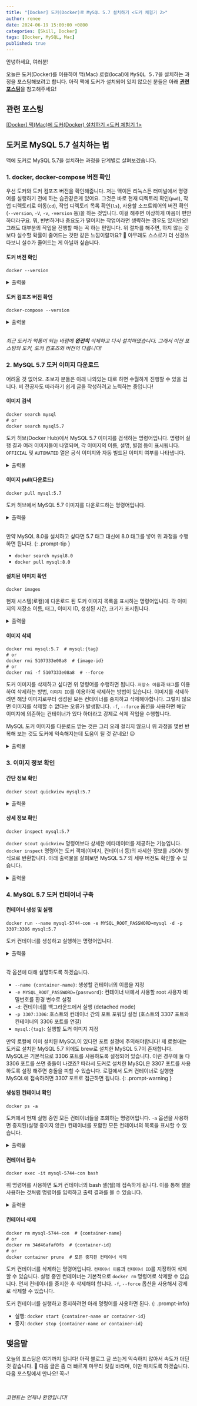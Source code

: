 ```yaml
---
title: "[Docker] 도커(Docker)로 MySQL 5.7 설치하기 <도커 체험기 2>"
author: renee
date: 2024-06-19 15:00:00 +0800
categories: [Skill, Docker]
tags: [Docker, MySQL, Mac]
published: true
---
```


안녕하세요, 여러분!

오늘은 도커(Docker)를 이용하여 맥(Mac) 로컬(local)에 <kbd>MySQL 5.7</kbd>을 설치하는 과정을 포스팅해보려고 합니다. 아직 맥에 도커가 설치되어 있지 않으신 분들은 아래 [**관련 포스팅**](#관련-포스팅)을 참고해주세요!

## **관련 포스팅**
[[Docker] 맥(Mac)에 도커(Docker) 설치하기 <도커 체험기 1>](https://reneeparkdev.github.io/posts/experience-docker-1/)

## **도커로 MySQL 5.7 설치하는 법**

맥에 도커로 MySQL 5.7을 설치하는 과정을 단계별로 살펴보겠습니다.

### **1. docker, docker-compose 버전 확인**

우선 도커와 도커 컴포즈 버전을 확인해줍니다. 저는 맥이든 리눅스든 터미널에서 명령어를 실행하기 전에 하는 습관같은게 있어요. 그것은 바로 현재 디렉토리 확인(`pwd`), 작업 디렉토리로 이동(`cd`), 작업 디렉토리 목록 확인(`ls`), 사용할 소프트웨어의 버전 확인(`--version`, `-V`, `-v`, `-version` 등)을 하는 것입니다. 이걸 해주면 이상하게 마음이 편안하더라구요. 뭐, 빈번하거나 중요도가 떨어지는 작업이라면 생략하는 경우도 있지만요! 그래도 대부분의 작업을 진행할 때는 꼭 하는 편입니다. 위 절차를 해주면, 하지 않는 것보다 실수할 확률이 줄어드는 것만 같은 느낌이랄까요? 🤔 아무래도 스스로가 더 신경쓰다보니 실수가 줄어드는 게 아닐까 싶습니다.

#### **도커 버전 확인**

```shell
docker --version
```

<details>
<summary>출력물</summary>
<div markdown="1">

```console
Docker version 26.1.1, build 4cf5afa
```

</div>
</details>

#### **도커 컴포즈 버전 확인**

```shell
docker-compose --version
```

<details>
<summary>출력물</summary>
<div markdown="1">

```console
Docker Compose version v2.27.0-desktop.2
```

</div>
</details>

<br>

<span style="color: var(--text-muted-color);">*최근 도커가 먹통이 되는 바람에 **완전히** 삭제하고 다시 설치하였습니다. 그래서 이전 포스팅의 도커, 도커 컴포즈와 버전이 다릅니다!*</span>

### **2. MySQL 5.7 도커 이미지 다운로드**

어려울 것 없어요. 초보자 분들은 아래 나와있는 대로 하면 수월하게 진행할 수 있을 겁니다. 비 전공자도 따라하기 쉽게 글을 작성하려고 노력하는 중입니다!

#### **이미지 검색**

```shell
docker search mysql
# or
docker search mysql5.7
```

도커 허브(Docker Hub)에서 MySQL 5.7 이미지를 검색하는 명령어입니다. 명령어 실행 결과 여러 이미지들이 나열되며, 각 이미지의 이름, 설명, 별점 등이 표시됩니다. `OFFICIAL` 및 `AUTOMATED` 열은 공식 이미지와 자동 빌드된 이미지 여부를 나타냅니다.

<details>
<summary>출력물</summary>
<div markdown="1">

```console
NAME                            DESCRIPTION                                     STARS     OFFICIAL
mysql                           MySQL is a widely used, open-source relation…   15165     [OK]
mariadb                         MariaDB Server is a high performing open sou…   5774      [OK]
percona                         Percona Server is a fork of the MySQL relati…   629       [OK]
phpmyadmin                      phpMyAdmin - A web interface for MySQL and M…   993       [OK]
circleci/mysql                  MySQL is a widely used, open-source relation…   30
bitnami/mysql                   Bitnami container image for MySQL               111
bitnami/mysqld-exporter         Bitnami container image for MySQL Server Exp…   7
cimg/mysql                                                                      3
ubuntu/mysql                    MySQL open source fast, stable, multi-thread…   63
rapidfort/mysql                 RapidFort optimized, hardened image for MySQL   25
bitnamicharts/mysql                                                             0
rapidfort/mysql8-ib             RapidFort optimized, hardened image for MySQ…   9
google/mysql                    MySQL server for Google Compute Engine          25
elestio/mysql                   Mysql, verified and packaged by Elestio         0
rapidfort/mysql-official        RapidFort optimized, hardened image for MySQ…   9
hashicorp/mysql-portworx-demo                                                   0
newrelic/mysql-plugin           New Relic Plugin for monitoring MySQL databa…   1
databack/mysql-backup           Back up mysql databases to... anywhere!         116
linuxserver/mysql               A Mysql container, brought to you by LinuxSe…   41
mirantis/mysql                                                                  0
linuxserver/mysql-workbench                                                     54
docksal/mysql                   MySQL service images for Docksal - https://d…   0
vitess/mysqlctld                vitess/mysqlctld                                1
drupalci/mysql-5.5              https://www.drupal.org/project/drupalci         3
eclipse/mysql                   Mysql 5.7, curl, rsync                          1
```

```console
NAME                                   DESCRIPTION                                     STARS     OFFICIAL
oilrmutp57/mysql5.7                                                                    6
bingozhou/mysql5.7                     mysql5.7                                        8
alanpeng/mysql5.7-replication-docker   https://github.com/alanpeng/mysql5.7-replica…   1
jayudev/mysql5.7                       mysql5.7                                        2
acdaic4v/mysql5.7-k2                   Mysql 5.7 for use with joomla extension k2 ,…   1
player001/mysql5.7-php5                                                                0
yskkuwahara/mysql5.7                   MySQL5.7                                        0
kurashitech/mysql5.7.22                mysql5.7.22                                     0
ymnoor21/mysql5.7                      Dockerize MySQL 5.7 on a Ubuntu 14.04 setup.    1
alexmbarbosa/mysql5.7                  Based on official mysql:5.7 docker image        1
bunchjesse/mysql5.7                    MySQL 5.7                                       0
transposit/mysql5.7                                                                    0
fukuyama012/mysql5.7                                                                   0
...
```

</div>
</details>

#### **이미지 pull(다운로드)**

```shell
docker pull mysql:5.7
```

도커 허브에서 MySQL 5.7 이미지를 다운로드하는 명령어입니다.

<details>
<summary>출력물</summary>
<div markdown="1">

```console
5.7: Pulling from library/mysql
20e4dcae4c69: Pull complete
1c56c3d4ce74: Pull complete
e9f03a1c24ce: Pull complete
68c3898c2015: Pull complete
6b95a940e7b6: Pull complete
90986bb8de6e: Pull complete
ae71319cb779: Pull complete
ffc89e9dfd88: Pull complete
43d05e938198: Pull complete
064b2d298fba: Pull complete
df9a4d85569b: Pull complete
Digest: sha256:4bc6bc963e6d8443453676cae56536f4b8156d78bae03c0145cbe47c2aad73bb
Status: Downloaded newer image for mysql:5.7
docker.io/library/mysql:5.7

What's Next?
  View a summary of image vulnerabilities and recommendations → docker scout quickview mysql:5.7
```

</div>
</details>

<br>

>
만약 MySQL 8.0을 설치하고 싶다면 5.7 태그 대신에 8.0 태그를 넣어 위 과정을 수행하면 됩니다.
{: .prompt-tip }

- `docker search mysql8.0`
- `docker pull mysql:8.0`

#### **설치된 이미지 확인**

```shell
docker images
```

현재 시스템(로컬)에 다운로드 된 도커 이미지 목록을 표시하는 명령어입니다. 각 이미지의 저장소 이름, 태그, 이미지 ID, 생성된 시간, 크기가 표시됩니다.

<details>
<summary>출력물</summary>
<div markdown="1">

```console
REPOSITORY   TAG       IMAGE ID       CREATED        SIZE
mysql        5.7       5107333e08a8   6 months ago   501MB
```

</div>
</details>

#### **이미지 삭제**

```shell
docker rmi mysql:5.7  # mysql:{tag}
# or
docker rmi 5107333e08a8  # {image-id}
# or
docker rmi -f 5107333e08a8  # --force
```

도커 이미지를 삭제하고 싶다면 위 명령어를 수행하면 됩니다. `저장소 이름`과 `태그`를 이용하여 삭제하는 방법, `이미지 ID`를 이용하여 삭제하는 방법이 있습니다. 이미지를 삭제하려면 해당 이미지로부터 생성된 모든 컨테이너를 중지하고 삭제해야합니다. 그렇지 않으면 이미지를 삭제할 수 없다는 오류가 발생합니다. `-f`, `--force` 옵션을 사용하면 해당 이미지에 의존하는 컨테이너가 있다 하더라고 강제로 삭제 작업을 수행합니다.

MySQL 도커 이미지를 다운로드 받는 것은 그리 오래 걸리지 않으니 위 과정을 몇번 반복해 보는 것도 도커에 익숙해지는데 도움이 될 것 같네요! 😉

<details>
<summary>출력물</summary>
<div markdown="1">

```console
Untagged: mysql:5.7
Untagged: mysql@sha256:4bc6bc963e6d8443453676cae56536f4b8156d78bae03c0145cbe47c2aad73bb
Deleted: sha256:5107333e08a87b836d48ff7528b1e84b9c86781cc9f1748bbc1b8c42a870d933
Deleted: sha256:37fd5f1492d4e9cb540c52c26655f220568050438f804275e886200c8807ffb4
Deleted: sha256:1105a50d3483cb9f970e70cf5163e3352f0b2fe2ff07c6abcca6f34228e76dc5
Deleted: sha256:94187496c18bb11b78e71017f2774ad3c0a734da9749a46e917c4239504e9322
Deleted: sha256:ae59716eae3be604a4fd43e86fd2ad504cb06c89cc064c73c78eee651e675805
Deleted: sha256:97d26ca29ec287ff4bd09a49602c44cbcabcf3303ddc726b3b94cbe26dfe1c94
Deleted: sha256:27303974d12144264b32b8936ca7c90d72bdba939a9e791010201b3b1717c4c4
Deleted: sha256:4d4483f06dbe01282c10cb9e429a0be826c18c61048f7860dad49ae7f6bac927
Deleted: sha256:3b73a6f6b3298c568dcfb8fa5e96c581a1b5c0ad395b0c38f9addd0c79703124
Deleted: sha256:46446bf265a411a4a13a4adc86f60c9e0479a2e03273c98cafab7bc4151dd2bc
Deleted: sha256:1d5264146b09a27a8fc6801dc239a4962582ed27dd2fbd8ee708463a1857b06b
Deleted: sha256:cff044e186247f93aa52554c96d77143cc92f99b2b55914038d0941fddeb6623
```

</div>
</details>

### **3. 이미지 정보 확인**

#### **간단 정보 확인**

```shell
docker scout quickview mysql:5.7
```

<details>
<summary>출력물</summary>
<div markdown="1">

```console
    i New version 1.9.3 available (installed version is 1.8.0) at https://github.com/docker/scout-cli
    ✓ SBOM of image already cached, 170 packages indexed

  Target               │  mysql:5.7           │    3C    37H    18M     5L    11?
    digest             │  5107333e08a8        │
  Base image           │  oraclelinux:7-slim  │    0C     0H     0M     0L
  Refreshed base image │  oraclelinux:7-slim  │    0C     0H     0M     0L
                       │                      │
  Updated base image   │  oraclelinux:9-slim  │    0C     0H     0M     0L
                       │                      │

What's next:
    View vulnerabilities → docker scout cves mysql:5.7
    View base image update recommendations → docker scout recommendations mysql:5.7
    Include policy results in your quickview by supplying an organization → docker scout quickview mysql:5.7 --org <organization>
```

![alt text](assets/img/posts/2024-06-18-01-docker-scout-quickview.png)

</div>
</details>

#### **상세 정보 확인**

```shell
docker inspect mysql:5.7
```

`docker scout quickview` 명령어보다 상세한 메타데이터를 제공하는 기능입니다. `docker inspect` 명령어는 도커 객체(이미지, 컨테이너 등)의 자세한 정보를 JSON 형식으로 반환합니다. 아래 출력물을 살펴보면 MySQL 5.7 의 세부 버전도 확인할 수 있습니다.

<details>
<summary>출력물</summary>
<div markdown="1">

```console
[
    {
        "Id": "sha256:5107333e08a87b836d48ff7528b1e84b9c86781cc9f1748bbc1b8c42a870d933",
        "RepoTags": [
            "mysql:5.7"
        ],
        "RepoDigests": [
            "mysql@sha256:4bc6bc963e6d8443453676cae56536f4b8156d78bae03c0145cbe47c2aad73bb"
        ],
        "Parent": "",
        "Comment": "buildkit.dockerfile.v0",
        "Created": "2023-12-12T19:11:08Z",
        "ContainerConfig": {
            "Hostname": "",
            "Domainname": "",
            "User": "",
            "AttachStdin": false,
            "AttachStdout": false,
            "AttachStderr": false,
            "Tty": false,
            "OpenStdin": false,
            "StdinOnce": false,
            "Env": null,
            "Cmd": null,
            "Image": "",
            "Volumes": null,
            "WorkingDir": "",
            "Entrypoint": null,
            "OnBuild": null,
            "Labels": null
        },
        "DockerVersion": "",
        "Author": "",
        "Config": {
            "Hostname": "",
            "Domainname": "",
            "User": "",
            "AttachStdin": false,
            "AttachStdout": false,
            "AttachStderr": false,
            "ExposedPorts": {
                "3306/tcp": {},
                "33060/tcp": {}
            },
            "Tty": false,
            "OpenStdin": false,
            "StdinOnce": false,
            "Env": [
                "PATH=/usr/local/sbin:/usr/local/bin:/usr/sbin:/usr/bin:/sbin:/bin",
                "GOSU_VERSION=1.16",
                "MYSQL_MAJOR=5.7",
                "MYSQL_VERSION=5.7.44-1.el7",
                "MYSQL_SHELL_VERSION=8.0.35-1.el7"
            ],
            "Cmd": [
                "mysqld"
            ],
            "ArgsEscaped": true,
            "Image": "",
            "Volumes": {
                "/var/lib/mysql": {}
            },
            "WorkingDir": "",
            "Entrypoint": [
                "docker-entrypoint.sh"
            ],
            "OnBuild": null,
            "Labels": null
        },
        "Architecture": "amd64",
        "Os": "linux",
        "Size": 501392011,
        "GraphDriver": {
            "Data": {
                "LowerDir": "/var/lib/docker/overlay2/85576ed11c0278afd4202f175ebc5438a0f75af8435d25b6ba6fe4afdd98ab63/diff:/var/lib/docker/overlay2/7cb2d56c51d29aae4a35e3e0ef0558b48d8f4d29f96719343c4d851315324638/diff:/var/lib/docker/overlay2/63a1828285bc41495e1019f68bed20b15b8c6162a40e8f78fe864c71fac0ea57/diff:/var/lib/docker/overlay2/614afcc4e55fe4f969c9d11bd3453d2aa36d6ea14883f2e48b0e3b29eaf833fd/diff:/var/lib/docker/overlay2/dfe4aeaa01fb9521e3e7e0903a48890a4113f4178ab9546231a0f3ea061879b7/diff:/var/lib/docker/overlay2/329dd95e18664e2814630f882e9d6c8576ff382f4dc437fa1477bbfa4eb48a09/diff:/var/lib/docker/overlay2/ca209f336352a506d2cab5743cd463ca38cacc48bf6781c8a5e4f13b673e130a/diff:/var/lib/docker/overlay2/9753c908c07d2536f3690328f062365705d4ded10aa6b422339dfbb38bc8373f/diff:/var/lib/docker/overlay2/f715b8061ad84f9a618ba3fbd41063c5007929851d111e556df860d3cc57c590/diff:/var/lib/docker/overlay2/2a1c9da3fce11e3f370a912fb71f7cf5133aa9fec63aac88f6c42763b059cbd8/diff",
                "MergedDir": "/var/lib/docker/overlay2/f350d521390bf4807e87a3c607ef579e3c1f533cd22be971d00e1a4828ca8817/merged",
                "UpperDir": "/var/lib/docker/overlay2/f350d521390bf4807e87a3c607ef579e3c1f533cd22be971d00e1a4828ca8817/diff",
                "WorkDir": "/var/lib/docker/overlay2/f350d521390bf4807e87a3c607ef579e3c1f533cd22be971d00e1a4828ca8817/work"
            },
            "Name": "overlay2"
        },
        "RootFS": {
            "Type": "layers",
            "Layers": [
                "sha256:cff044e186247f93aa52554c96d77143cc92f99b2b55914038d0941fddeb6623",
                "sha256:7ff7abf4911b44c1b705de478892bac6d01821c65ebc2993edb87136d51eb670",
                "sha256:8b2952eb02aac23a82803bf3e25d94ea78f3d4674d972cc7324a712ad9d54b6f",
                "sha256:d76a5f910f6ba5bce12b14e396f8386d385d62bbc4c9d82af25ae956c11bb3aa",
                "sha256:8527ccd6bd857b844293f9efe34222229fa76e040d55dd03e019f305f7bd2a74",
                "sha256:4555572a6bb29d49eb9dbd1fb0938788ca7d772f441f8273626f1a12933fcee3",
                "sha256:0d9e9a9ce9e415229fa3c1953ec32c236bfde6a825f4a74a78013586071c02e8",
                "sha256:532b66f4569dfab5f87219c302ea23478e6ad9504863f2a7410c935593e6b526",
                "sha256:337ec6bae2225e56895f25ef88a874b2796e020332d63a35929f40e9e7fa158e",
                "sha256:73cb62467b8f9e06265bc00441cc3d8026d24ca3708d517a3df93ff5a787af77",
                "sha256:441e16cac4fe6b7abab2653886fbab030752e42c42bd508f1fa2f7f8c5df0fcf"
            ]
        },
        "Metadata": {
            "LastTagTime": "0001-01-01T00:00:00Z"
        },
        "Container": ""
    }
]
```

</div>
</details>

### **4. MySQL 5.7 도커 컨테이너 구축**

#### **컨테이너 생성 및 실행**

```shell
docker run --name mysql-5744-con -e MYSQL_ROOT_PASSWORD=mysql -d -p 3307:3306 mysql:5.7
```

도커 컨테이너를 생성하고 실행하는 명령어입니다.

<details>
<summary>출력물</summary>
<div markdown="1">

```console
34d46afaf0fb2d2414862c5e920d51689b3f1cb0cad8d056b1541c3c6ea4637a
```

명령어 수행 결과 생성한 컨테이너의 ID를 출력해줍니다.

</div>
</details>

<br>

각 옵션에 대해 설명하도록 하겠습니다.
- `--name {container-name}`: 생성할 컨테이너의 이름을 지정
- `-e MYSQL_ROOT_PASSWORD={password}`: 컨테이너 내에서 사용할 root 사용자 비밀번호를 환경 변수로 설정
- `-d`: 컨테이너를 백그라운드에서 실행 (detached mode)
- `-p 3307:3306`: 호스트와 컨테이너 간의 포트 포워딩 설정 (호스트의 3307 포트와 컨테이너의 3306 포트를 연결)
- `mysql:{tag}`: 실행할 도커 이미지 지정

>
만약 로컬에 이미 설치된 MySQL이 있다면 포트 설정에 주의해야합니다! 제 로컬에는 도커로 설치한 MySQL 5.7 외에도 brew로 설치한 MySQL 5.7이 존재합니다. MySQL은 기본적으로 3306 포트를 사용하도록 설정되어 있습니다. 이런 경우에 둘 다 3306 포트를 쓰면 충돌이 나겠죠? 따라서 도커로 설치한 MySQL은 3307 포트를 사용하도록 설정 해주면 충돌을 피할 수 있습니다. 로컬에서 도커 컨테이너로 실행한 MySQL에 접속하려면 3307 포트로 접근하면 됩니다.
{: .prompt-warning }

#### **생성된 컨테이너 확인**

```shell
docker ps -a
```

도커에서 현재 실행 중인 모든 컨테이너들을 조회하는 명령어입니다. `-a` 옵션을 사용하면 중지된(실행 중이지 않은) 컨테이너를 포함한 모든 컨테이너의 목록을 표시할 수 있습니다.

<details>
<summary>출력물</summary>
<div markdown="1">

```console
CONTAINER ID   IMAGE       COMMAND                  CREATED         STATUS         PORTS                               NAMES
34d46afaf0fb   mysql:5.7   "docker-entrypoint.s…"   5 seconds ago   Up 4 seconds   33060/tcp, 0.0.0.0:3307->3306/tcp   mysql-5744-con
```

</div>
</details>

#### **컨테이너 접속**

```shell
docker exec -it mysql-5744-con bash
```

위 명령어를 사용하면 도커 컨테이너의 bash 셸(쉘)에 접속하게 됩니다. 이를 통해 셸을 사용하는 것처럼 명령어를 입력하고 출력 결과를 볼 수 있습니다.

<details>
<summary>출력물</summary>
<div markdown="1">

```console
bash-4.2# mysql --version
mysql  Ver 14.14 Distrib 5.7.44, for Linux (x86_64) using  EditLine wrapper
```

</div>
</details>

#### **컨테이너 삭제**

```shell
docker rm mysql-5744-con  # {container-name}
# or
docker rm 34d46afaf0fb  # {container-id}
# or
docker container prune  # 모든 중지된 컨테이너 삭제
```

도커 컨테이너를 삭제하는 명령어입니다. `컨테이너 이름`과 `컨테이너 ID`를 지정하여 삭제할 수 있습니다. 실행 중인 컨테이너는 기본적으로 `docker rm` 명령어로 삭제할 수 없습니다. 먼저 컨테이너를 중지한 후 삭제해야 합니다. `-f`, `--force` 옵션을 사용해서 강제로 삭제할 수 있습니다.

>
도커 컨테이너를 실행하고 중지하려면 아래 명령어를 사용하면 된다.
{: .prompt-info}

- 실행: `docker start {container-name or container-id}`
- 중지: `docker stop {container-name or container-id}`

## **맺음말**

오늘의 포스팅은 여기까지 입니다! 아직 블로그 글 쓰는게 익숙하지 않아서 속도가 더딘 것 같습니다. 🫠 다음 글은 좀 더 빠르게 마무리 짖길 바라며, 이만 마치도록 하겠습니다. 다음 포스팅에서 만나요! 꼭~!

<br>

<span style="color: var(--text-muted-color);">*코멘트는 언제나 환영입니다!*</span>
